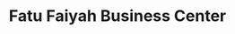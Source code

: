 ---
title: "Fatu Faiyah Business Center"
url: /gbarnga/fatu-faiyah-business-center/
shop: Lebensmittel
---
